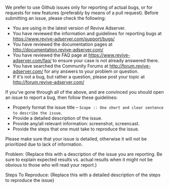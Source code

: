 We prefer to use Github issues only for reporting of actual bugs, or for requests for new features (preferably by means of a pull request).
Before submitting an issue, please check the following:
- You are using in the latest version of Revive Adserver.
- You have reviewed the information and guidelines for reporting bugs at https://www.revive-adserver.com/support/bugs/
- You have reviewed the documentation pages at http://documentation.revive-adserver.com/
- You have reviewed the FAQ page at https://www.revive-adserver.com/faq/ to ensure your case is not already answered there.
- You have searched the Community Forums at http://forum.revive-adserver.com/ for any answers to your problem or question.
- If it's not a bug, but rather a question, please post your topic at http://forum.revive-adserver.com/

If you've gone through all of the above, and are convinced you should open an issue to report a bug, then follow these guidelines:
- Properly format the issue title – `Scope :: One short and clear sentence to describe the issue`.
- Provide a detailed description of the issue.
- Provide any/all relevant information: screenshot, screencast.
- Provide the steps that one must take to reproduce the issue.

Please make sure that your issue is detailed, otherwise it will not be prioritized due to lack of information.

Problem:
{Replace this with a description of the issue you are reporting. Be sure to explain expected results vs. actual results when it might not be obvious to those who will read your report.}

Steps To Reproduce:
{Replace this with a detailed description of the steps to reproduce the issue}
